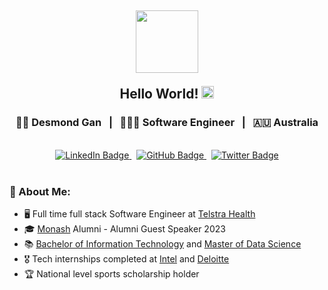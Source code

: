 <div id='header' align='center'>
  <div id='header-content' align='center'>
    <h2><img src='https://media.giphy.com/media/v1.Y2lkPTc5MGI3NjExMzRmMjU4ZmUyY2Q4N2FhYzhjYmZhNjNjZmU5MTg1MDJiYThiNmYyYSZjdD1z/HwBlFQZFcAoUcPHZdX/giphy.gif' width='100' />
      <p>Hello World! <img src="https://media.giphy.com/media/hvRJCLFzcasrR4ia7z/giphy.gif" width='20'/></p>
    </h2>
  </div>
  
  <div id='my-details'>
    <h3>🧑🏻 Desmond Gan &nbsp; | &nbsp; 🧑🏻‍💻 Software Engineer &nbsp; | &nbsp; 🇦🇺 Australia</h3>
  </div>

  <br />
  
  <div id='social-medias'>
    <a href='https://www.linkedin.com/in/tengjie-gan/'>
      <img src='https://img.shields.io/badge/LinkedIn-blue?style=for-the-badge&logo=linkedin&logoColor=white' alt='LinkedIn Badge'/>
    </a>
    &nbsp;
    <a href='https://github.com/tengjiegan'>
      <img src='https://img.shields.io/badge/GitHub-purple?style=for-the-badge&logo=github&logoColor=white' alt='GitHub Badge'/>
    </a>
    &nbsp;
    <a href='https://twitter.com/tengjiegan'>
      <img src='https://img.shields.io/badge/Twitter-blue?style=for-the-badge&logo=twitter&logoColor=white' alt='Twitter Badge'/>
    </a>
  </div>
  
  </br>
  
  <div id='about-me' align='left'>
    <h3>👾 About Me:</h3>
      <ul>
        <li>🖥️ Full time full stack Software Engineer at <a href='https://www.telstrahealth.com/'>Telstra Health</a></li>
        <li>🎓 <a href='https://www.monash.edu/'>Monash</a> Alumni - Alumni Guest Speaker 2023</li>
        <li>📚 <a href='https://www.monash.edu/study/courses/find-a-course/2023/information-technology-c2000'>Bachelor of Information Technology</a> and <a href='https://www.monash.edu/study/courses/find-a-course/2023/data-science-c6004'>Master of Data Science</a></li>
        <li>🎖 Tech internships completed at <a href='https://www.intel.com/'>Intel</a> and <a href='https://www2.deloitte.com/'>Deloitte</a></li>
        <li>🏆 National level sports scholarship holder</li>
      </ul>
  </div>
  
</div>
